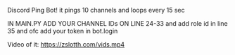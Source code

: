 Discord Ping Bot!
it pings 10 channels and loops every 15 sec




IN MAIN.PY ADD YOUR CHANNEL IDs ON LINE 24-33
and add role id in line 35
and ofc add your token in bot.login


Video of it:
https://zslotth.com/vids.mp4
